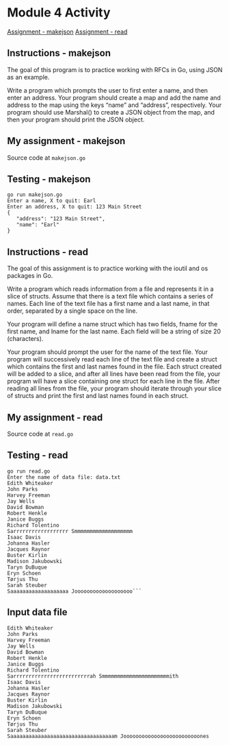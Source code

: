 # Module 4 Activity

[Assignment - makejson](https://www.coursera.org/learn/golang-getting-started/peer/0xyF8/module-4-activity-makejson-go)
[Assignment - read](https://www.coursera.org/learn/golang-getting-started/peer/CHgQd/final-course-activity-read-go)

## Instructions - makejson

The goal of this program is to practice working with RFCs in Go, using JSON as an example.

Write a program which prompts the user to first enter a name, and then enter an address. Your program should create a map and add the name and address to the map using the keys “name” and “address”, respectively. Your program should use Marshal() to create a JSON object from the map, and then your program should print the JSON object.

## My assignment - makejson

Source code at `makejson.go`

## Testing - makejson

```text
go run makejson.go
Enter a name, X to quit: Earl
Enter an address, X to quit: 123 Main Street
{
   "address": "123 Main Street",
   "name": "Earl"
}
```

## Instructions - read

The goal of this assignment is to practice working with the ioutil and os packages in Go.

Write a program which reads information from a file and represents it in a slice of structs. Assume that there is a text file which contains a series of names. Each line of the text file has a first name and a last name, in that order, separated by a single space on the line.

Your program will define a name struct which has two fields, fname for the first name, and lname for the last name. Each field will be a string of size 20 (characters).

Your program should prompt the user for the name of the text file. Your program will successively read each line of the text file and create a struct which contains the first and last names found in the file. Each struct created will be added to a slice, and after all lines have been read from the file, your program will have a slice containing one struct for each line in the file. After reading all lines from the file, your program should iterate through your slice of structs and print the first and last names found in each struct.

## My assignment - read

Source code at `read.go`

## Testing - read

```text
go run read.go
Enter the name of data file: data.txt
Edith Whiteaker
John Parks
Harvey Freeman
Jay Wells
David Bowman
Robert Henkle
Janice Buggs
Richard Tolentino
Sarrrrrrrrrrrrrrrrrr Smmmmmmmmmmmmmmmmmmm
Isaac Davis
Johanna Hasler
Jacques Raynor
Buster Kirlin
Madison Jakubowski
Taryn DuBuque
Eryn Schoen
Tørjus Thu
Sarah Steuber
Saaaaaaaaaaaaaaaaaaa Jooooooooooooooooooo```
```

## Input data file

```text
Edith Whiteaker
John Parks
Harvey Freeman
Jay Wells
David Bowman
Robert Henkle
Janice Buggs
Richard Tolentino
Sarrrrrrrrrrrrrrrrrrrrrrrrrah Smmmmmmmmmmmmmmmmmmmmmmith
Isaac Davis
Johanna Hasler
Jacques Raynor
Buster Kirlin
Madison Jakubowski
Taryn DuBuque
Eryn Schoen
Tørjus Thu
Sarah Steuber
Saaaaaaaaaaaaaaaaaaaaaaaaaaaaaaaaaam Jooooooooooooooooooooooooones
```
